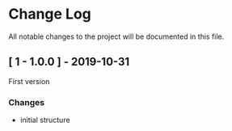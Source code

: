 # Change Log
All notable changes to the project will be documented in this file.

## [ 1 - 1.0.0 ] - 2019-10-31
First version

### Changes
- initial structure
